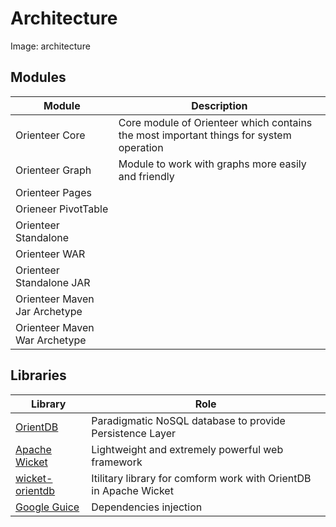 # Architecture

Image: architecture


## Modules

| Module | Description |
| -- | -- |
| Orienteer Core | Core module of Orienteer which contains the most important things for system operation |
| Orienteer Graph | Module to work with graphs more easily and friendly|
| Orienteer Pages | |
| Orieneer PivotTable | |
| Orienteer Standalone | |
| Orienteer WAR | |
| Orienteer Standalone JAR | |
| Orienteer Maven Jar Archetype | |
| Orienteer Maven War Archetype | |


## Libraries

| Library| Role |
| -- | -- |
| [OrientDB](https://github.com/orientechnologies/orientdb) | Paradigmatic NoSQL database to provide Persistence Layer |
| [Apache Wicket](http://wicket.apache.org/) | Lightweight and extremely powerful web framework |
| [wicket-orientdb](https://github.com/OrienteerDW/wicket-orientdb) | Itilitary library for comform work with OrientDB in Apache Wicket |
| [Google Guice](https://github.com/google/guice) | Dependencies injection | 

